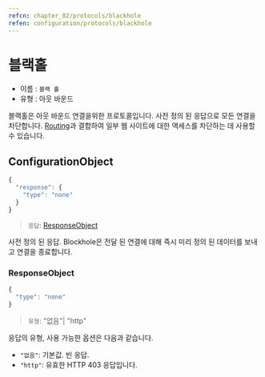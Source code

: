 ```yaml
---
refcn: chapter_02/protocols/blackhole
refen: configuration/protocols/blackhole
---
```

# 블랙홀

* 이름 : `블랙 홀`
* 유형 : 아웃 바운드

블랙홀은 아웃 바운드 연결을위한 프로토콜입니다. 사전 정의 된 응답으로 모든 연결을 차단합니다. [Routing](../routing.md)과 결합하여 일부 웹 사이트에 대한 액세스를 차단하는 데 사용할 수 있습니다.

## ConfigurationObject

```javascript
{
  "response": {
    "type": "none"
  }
}
```

> `응답`: [ResponseObject](#responseobject)

사전 정의 된 응답. Blockhole은 전달 된 연결에 대해 즉시 미리 정의 된 데이터를 보내고 연결을 종료합니다.

### ResponseObject

```javascript
{
  "type": "none"
}
```

> `유형`: "없음"| "http"

응답의 유형, 사용 가능한 옵션은 다음과 같습니다.

* `"없음"`: 기본값. 빈 응답.
* `"http"`: 유효한 HTTP 403 응답입니다.